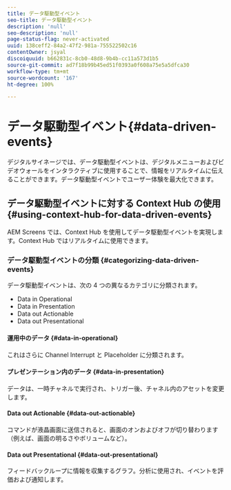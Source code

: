 ```yaml
---
title: データ駆動型イベント
seo-title: データ駆動型イベント
description: 'null'
seo-description: 'null'
page-status-flag: never-activated
uuid: 138ceff2-84a2-47f2-981a-755522502c16
contentOwner: jsyal
discoiquuid: b662831c-8cb0-48d8-9b4b-cc11a573d1b5
source-git-commit: ad7f18b99b45ed51f0393a0f608a75e5a5dfca30
workflow-type: tm+mt
source-wordcount: '167'
ht-degree: 100%

---
```



# データ駆動型イベント{#data-driven-events}

デジタルサイネージでは、データ駆動型イベントは、デジタルメニューおよびビデオウォールをインタラクティブに使用することで、情報をリアルタイムに伝えることができます。データ駆動型イベントでユーザー体験を最大化できます。

## データ駆動型イベントに対する Context Hub の使用  {#using-context-hub-for-data-driven-events}

AEM Screens では、Context Hub を使用してデータ駆動型イベントを実現します。Context Hub ではリアルタイムに使用できます。

### データ駆動型イベントの分類 {#categorizing-data-driven-events}

データ駆動型イベントは、次の 4 つの異なるカテゴリに分類されます。

* Data in Operational
* Data in Presentation
* Data out Actionable
* Data out Presentational

#### 運用中のデータ  {#data-in-operational}

これはさらに Channel Interrupt と Placeholder に分類されます。

#### プレゼンテーション内のデータ  {#data-in-presentation}

データは、一時チャネルで実行され、トリガー後、チャネル内のアセットを変更します。

#### Data out Actionable  {#data-out-actionable}

コマンドが液晶画面に送信されると、画面のオンおよびオフが切り替わります（例えば、画面の明るさやボリュームなど）。

#### Data out Presentational  {#data-out-presentational}

フィードバックループに情報を収集するグラフ。分析に使用され、イベントを評価および通知します。
